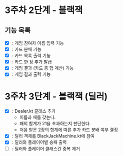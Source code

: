 # 3주차 2단계 - 블랙잭
## 기능 목록
- [x] : 게임 참여자 이름 입력 기능
- [x] : 카드 분배 기능
- [x] : 카드 목록 출력 기눙
- [x] : 카드 한 장 추가 발급
- [x] : 게임 결과 (카드 총 합 계산) 기능
- [x] : 게임 결과 출력 기능
# 3주차 3단계 - 블랙잭 (딜러)
- [x] : Dealer.kt 클래스 추가
    - 이름과 패를 갖는다.
    - 패의 합계가 21을 초과하는지 판단한다.
    - 처음 받은 2장의 합계에 따른 추가 카드 분배 여부 결정
- [x] : 딜러 객체를 BlackJackMachine.kt에 참여
- [x] : 딜러와 플레이어별 승패 출력
- [ ] : 딜러와 플레이어 클래스간 중복 제거